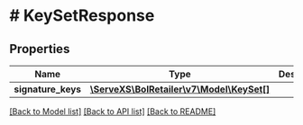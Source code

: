 # # KeySetResponse

## Properties

Name | Type | Description | Notes
------------ | ------------- | ------------- | -------------
**signature_keys** | [**\ServeXS\BolRetailer\v7\Model\KeySet[]**](KeySet.md) |  |

[[Back to Model list]](../../README.md#models) [[Back to API list]](../../README.md#endpoints) [[Back to README]](../../README.md)

